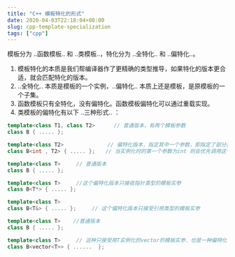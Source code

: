 ```yaml
---
title: "C++ 模板特化的形式"
date: 2020-04-03T22:18:04+08:00
slug: cpp-template-specialization
tags: ["cpp"]
---
```


模板分为 ..函数模板.. 和 ..类模板..，特化分为 ..全特化.. 和 ..偏特化..。

1. 模板特化的本质是我们帮编译器作了更精确的类型推导，如果特化的版本更合适，就会匹配特化的版本。
2. ..全特化.. 本质是模板的一个实例，..偏特化.. 本质上还是模板，是原模板的一个子集。
3. 函数模板只有全特化，没有偏特化。函数模板偏特化可以通过重载实现。
4. 类模板的偏特化有以下 ..三种形式.. ：

```cpp
template<class T1, class T2>      // 普通版本，有两个模板参数
class B { ..... };

template<class T2>　　　         // 偏特化版本，指定其中一个参数，即指定了部分类型
class B<int , T2> { ..... };　　// 当实例化时的第一个参数为int 则会优先调用这个版本
```

```cpp
template<class T>     // 普通版本
class B { ..... };

template<class T>　　　//这个偏特化版本只接收指针类型的模板实参
class B<T*> { ..... };

template<class T>
class B<T&> { ..... };     // 这个偏特化版本只接受引用类型的模板实参
```

```cpp
template<class T>    //普通版本
class B { ..... };

template<class T>　　　// 这种只接受用T实例化的vector的模板实参．也是一种偏特化
class B<vector<T>> { ......  };
```
